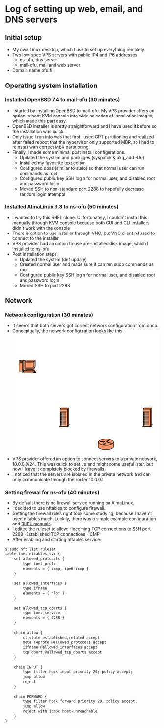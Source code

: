 # Log of setting up web, email, and DNS servers

## Initial setup

- My own Linux desktop, which I use to set up everything remotely
- Two low-spec VPS servers with public IP4 and IP6 addresses
    - ns-ofu, dns server 
    - mail-ofu, mail and web server
- Domain name ofu.fi

## Operating system installation

### Installed OpenBSD 7.4 to mail-ofu (30 minutes)

- I started by installing OpenBSD to mail-ofu. My VPS provider offers an option to boot KVM console into wide selection of installation images, which made this part easy.
- OpenBSD installer is pretty straightforward and I have used it before so the installation was quick.
- Only issue I run into was that first I used GPT partitioning and realized after failed reboot that the hypervisor only supported MBR, so I had to reinstall with correct MBR partitioning.
- Finally, I made some minimal post install configurations:
    - Updated the system and packages (syspatch & pkg_add -Uu)
    - Installed my favourite text editor
    - Configured doas (similar to sudo) so that normal user can run commands as root
    - Configured public key SSH login for normal user, and disabled root and password login
    - Moved SSH to non-standard port 2288 to hopefully decrease random login attempts

### Installed AlmaLinux 9.3 to ns-ofu (50 minutes)

- I wanted to try this RHEL clone. Unfortunately, I couldn't install this manually through KVM console because both GUI and CLI installers didn't work with the console
- There is option to use installer through VNC, but VNC client refused to connect to the installer
- VPS provider had an option to use pre-installed disk image, which I installed to ns-ofu
- Post installation steps:
    - Updated the system (dnf update)
    - Created normal user and made sure it can run sudo commands as root
    - Configured public key SSH login for normal user, and disabled root and password login
    - Moved SSH to port 2288

## Network

### Network configuration (30 minutes)

- It seems that both servers got correct network configuration from dhcp.
- Conceptually, the network configuration looks like this
![network](images/network.png)
- VPS provider offered an option to connect servers to a private network, 10.0.0.0/24. This was quick to set up and might come useful later, but now I leave it completely blocked by firewalls.
- I noticed that the servers are isolated in the private network and can only communicate through the router 10.0.0.1

### Setting firewal for ns-ofu (40 minutes)

- By default there is no firewall service running on AlmaLinux.
- I decided to use nftables to configure firewall. 
- Getting the firewall rules right took some studying, because I haven't used nftables much. Luckily, there was a simple example configuration and [RHEL manuals](https://access.redhat.com/documentation/en-us/red_hat_enterprise_linux/9/html/configuring_firewalls_and_packet_filters/getting-started-with-nftables_firewall-packet-filters).
- I edited the ruleset to allow: 
    -Incoming TCP connections to SSH port 2288 
    -Established TCP connections
    -ICMP
- After enabling and starting nftables service:
```
$ sudo nft list ruleset
table inet nftables_svc {
	set allowed_protocols {
		type inet_proto
		elements = { icmp, ipv6-icmp }
	}

	set allowed_interfaces {
		type ifname
		elements = { "lo" }
	}

	set allowed_tcp_dports {
		type inet_service
		elements = { 2288 }
	}

	chain allow {
		ct state established,related accept
		meta l4proto @allowed_protocols accept
		iifname @allowed_interfaces accept
		tcp dport @allowed_tcp_dports accept
	}

	chain INPUT {
		type filter hook input priority 20; policy accept;
		jump allow
		reject
	}

	chain FORWARD {
		type filter hook forward priority 20; policy accept;
		jump allow
		reject with icmpx host-unreachable
	}
}
```


